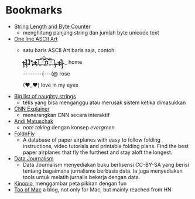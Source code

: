 # Bookmarks

* [String Length and Byte Counter](https://mothereff.in/byte-counter)
  * menghitung panjang string dan jumlah byte unicode text
* [One line ASCII Art](https://1lineart.kulaone.com/#/)
  * satu baris ASCII Art baris saja, contoh:

    **̴ı̴̴̡̡̡ ̡͌l̡̡̡ ̡͌l̡\*̡̡ ̴̡ı̴̴̡ ̡̡͡\|̲̲̲͡͡͡ ̲▫̲͡ ̲̲̲͡͡π̲̲͡͡ ̲̲͡▫̲̲͡͡ ̲\|̡̡̡ ̡ ̴̡ı̴̡̡ ̡͌l̡̡̡̡.\_** home

    --------{---\(@ rose

    \(♥\_♥\) love in my eyes
* [Big list of naughty strings](https://github.com/minimaxir/big-list-of-naughty-strings/blob/master/blns.txt)
  * teks yang bisa menganggu atau merusak sistem ketika dimasukkan
* [CNN Explainer](https://poloclub.github.io/cnn-explainer/)
  * menerangkan CNN secara interaktif
* [Andi Matuschak](https://notes.andymatuschak.org/About_these_notes)
  * _note taking_ dengan konsep _evergreen_
* [FoldnFly](https://www.foldnfly.com/)
  * A database of paper airplanes with easy to follow folding instructions, video tutorials and printable folding plans. Find the best paper airplanes that fly the furthest and stay aloft the longest.
* [Data Journalism](https://datajournalism.com/)
  * Data Journalism menyediakan buku berlisensi CC-BY-SA yang berisi tentang bagaimana jurnalisme berbasis data. Ia juga menyediakan tools untuk melatih jurnalis bekerja dengan data.
* [Kinopio](https://kinopio.club/), menggambar peta pikiran dengan fun
* [Tao of Mac](https://taoofmac.com/space) a blog, not only for Mac, but mainly reached from HN

